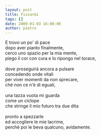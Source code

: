 ```yaml
---
layout: post
title: Fissarmi
tags: []
date: 2009-01-03 16:08:00
author: pietro
---
```

E trovo un po' di pace<br/>dopo aver pianto finalmente,<br/>cerco uno spazio per la mia mente,<br/>piego il cor con cura e lo ripongo nel torace,<br/><br/>dove proseguirà ancora a pulsare<br/>concedendo onde vitali<br/>per viver momenti da non sprecare,<br/>ché non ce n'è di eguali,<br/><br/>una tazza vuota mi guarda<br/>come un ciclope<br/>che stringe il mio futuro tra due dita<br/><br/>pronto a spezzarle<br/>ed accogliere le mie lacrime,<br/>perché poi le beva qualcuno, avidamente.
